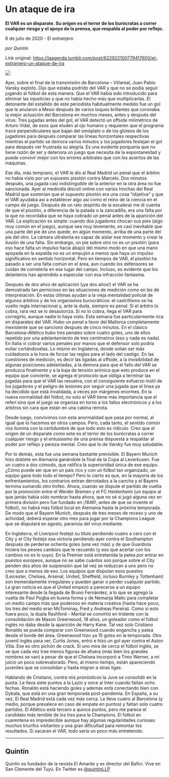 # Un ataque de ira

**El VAR es un disparate. Su origen es el terror de los burócratas a correr cualquier riesgo y el apoyo de la prensa, que respalda al poder por reflejo.**

6 de julio de 2020 - El extranjero

_por Quintín_

Link original: https://laagenda.tumblr.com/post/622922100779417600/el-extranjero-un-ataque-de-ira

![](https://64.media.tumblr.com/64d4fc0ec33bb4544180dbd7230c35fc/bfc2b4fdfa3d17de-7f/s500x750/217cf040795ae9d38565a62828bc685077976e1f.jpg)

Ayer, sobre el final de la transmisión de Barcelona – Villareal, Juan Pablo Varsky explotó. Dijo que estaba podrido del VAR y que no se podía seguir jugando al fútbol de esta manera. Que el VAR había sido introducido para eliminar las injusticias y que no había hecho más que multiplicarlas. El detonante del estallido de este periodista habitualmente medido fue un gol que le anularon a Messi después de varios toques brillantes que coronaba la mejor actuación del Barcelona en muchos meses, antes y después del virus. Tres jugadas antes del gol, el VAR detectó un offside milimétrico de Arturo Vidal, de esos que eluden al ojo humano y requieren que el programa trace perpendiculares que bajan del omóplato o de los glúteos de los jugadores para después comparar las líneas horizontales respectivas mientras el partido se demora varios minutos y los jugadores festejan el gol para después ver frustrada su alegría. Es una evidente porquería que no tiene razón de ser y deteriora un juego que necesita de la espontaneidad y puede convivir mejor con los errores arbitrales que con los aciertos de las máquinas. 

Ese día, más temprano, el VAR le dio al Real Madrid un penal que el árbitro no había visto por un supuesto pisotón contra Marcelo. Dos minutos después, una jugada casi indistinguible de la anterior en la otra área no fue sancionada. Ayer al mediodía discutí online con varios hinchas del Real Madrid que sostenían que el supuesto pisotón era una cosa “objetiva” y que el VAR ayudaba así a establecer algo así como el reino de la ciencia en el campo de juego. Después de un rato (espíritu de la escalera) me di cuenta de que el pisotón, a diferencia de la patada o la zancadilla, era una falta por la que no recordaba que se haya cobrado un penal antes de la aparición del VAR. La explicación es simple: cuando dos jugadores chocan sus pies (algo muy común en el juego), aunque sea muy levemente, es casi inevitable que una parte del pie de uno quede, en algún momento, arriba de una parte del pie del otro. La cámara ultralenta es capaz de aislar ese momento y crear la ilusión de una falta. Sin embargo, un pie sobre otro no es un pisotón (para eso hace falta un impulso hacia abajo) del mismo modo en que una mano apoyada en la espalda no es un empujón a menos que haya un impulso significativo en sentido horizontal. Pero en tiempos de VAR, el pisotón ha pasado a ser una falta común en el área, aun cuando los defensores se cuidan de cometerla en ese lugar del campo. Incluso, es evidente que los delanteros han aprendido a especular con esa infracción fantasma. 

Después de dos años de aplicación (¡ya dos años!) el VAR se ha demostrado tan pernicioso en las situaciones de medición como en las de interpretación. En estas últimas ayudan a la vieja mentalidad policial de algunos árbitros y de los organismos burocráticos: el castrillismo se ha vuelto regla internacional y, ante la duda, siempre es penal. Si el árbitro lo cobra, rara vez se lo desautoriza. Si no lo cobra, llega el VAR para corregirlo, aunque nadie lo haya visto. Esta semana fue particularmente rica en disparates del VAR. Hubo un penal a favor del Mallorca completamente inexistente que se sancionó después de cinco minutos. En el clásico Barcelona–Atlético hubo tres penales sobre cuatro goles, uno de ellos repetido por una adelantamiento de tres centímetros (eso y nada es nada). En Italia vi cobrar varios penales por manos que el defensor solo podría evitar cortándoselas. Lo mismo en Inglaterra, donde solían ser más cuidadosos a la hora de forzar las reglas para el lado del castigo. En las cuestiones de medición, es decir las ligadas al offside, a la invisibilidad de algunas posiciones adelantadas, a la demora para que el fallo del VAR se produzca finalmente y a la baja de tensión anímica que esto produce en el equipo que convierte, se agrega el protocolo que obliga a terminar las jugadas para que el VAR las resuelva, con el consiguiente esfuerzo inútil de los jugadores y el peligro de lesiones por seguir una jugada que el línea ya ha decidido que está invalidada, a veces por márgenes enormes. En la nueva normalidad del fútbol, no solo el VAR tiene más importancia que el referí sino que el juego se organiza en torno a los fallos electrónicos y a los árbitros sin cara que están en una cabina remota. 

Desde luego, convivimos con esta anormalidad que pasa por normal, al igual que lo hacemos en otros campos. Pero, cada tanto, el sentido común nos ilumina con la certidumbre de que todo esto es ridículo. Creo que el origen de un disparate como este es el terror de los burócratas a correr cualquier riesgo y el entusiasmo de una prensa dispuesta a respaldar al poder por reflejo y pereza mental. Creo que lo de Varsky fue muy saludable. 


Por lo demás, esta fue una semana bastante previsible. El Bayern Munich hizo doblete en Alemania ganándole la final de la Copa al Leverkusen. Fue un cuatro a dos cómodo, que ratifica la superioridad única de ese equipo. ¿Cómo puede ser que en un país rico y con un fútbol tan organizado, un equipo gane todo todo el tiempo? Pero lo cierto es que, en la mayoría de los enfrentamientos, los contrarios entran derrotados a la cancha y el Bayern termina sumando otro trofeo. Ahora, cuando se dispute el partido de vuelta por la promoción entre el Werder Bremen y el FC Heidenheim (un equipo al que jamás había oído nombrar hasta ahora, que no sé si jugó alguna vez en primera división pero fue fundado en ¡1846!, antes de que se invente el fútbol), no habrá más fútbol local en Alemania hasta la próxima temporada. De modo que el Bayern Munich, después de tres meses de receso y uno de actividad, deberá esperar otro mes para jugar por la Champions League que se disputará en agosto, paranoia del virus mediante. 

En Inglaterra, el Liverpool festejó su título perdiendo cuatro a cero con el City y el City festejó esa victoria perdiendo ayer contra el Southampton después de perderse ochenta goles (una vez más) y de que Guardiola hiciera los peores cambios que le recuerdo (y eso que acertar con los cambios no es lo suyo). En la Premier está entretenida la pelea por entrar en puestos europeos, aunque no se sabe cuántos son porque sobre el City penden dos años de suspensión que tal vez se reduzcan a uno pero no creo que a menos de eso. Los equipos que disputan esos puestos (Leicester, Chelsea, Arsenal, United, Sheffield, incluso Burnley y Tottenham) son tremendamente irregulares y pueden ganar o perder cualquier partido. La gran noticia es que el United empezó a parecerse a un equipo interesante desde la llegada de Bruno Fernández, a lo que se agregó la vuelta de Paul Pogba en buena forma y de Nemanja Matic para completar un medio campo más que poderoso en materia creativa (hasta hace poco, los tres del medio eran McTominay, Fred y Andreas Pereira). Como si esto fuera poco, la dupla Rashford – Martial se convirtió en tridente con la consolidación de Mason Greenwood, 18 años, un goleador como el fútbol inglés no daba desde la aparición de Harry Kane. Tal vez solo Cristiano Ronaldo se pueda comparar con Greenwood cuando engancha y patea desde el borde del área. Greenwood hizo ya 15 goles en la temporada. Otro juvenil inglés para ver, Curtis Jones, entró e hizo un gol ayer contra el Aston Villa. Ese es otro pichón de crack. Si uno mira de cerca el fútbol inglés, se ve que cada vez trae menos figuras de afuera (más bien los grandes nombres se van) a pesar de que el Chelsea incorporó a Timo Werner, a mi juicio un poco sobrevalorado. Pero, al mismo tiempo, están apareciendo juveniles que se consolidan y hasta migran a otras ligas. 

Hablando de Cristiano, contra mis pronósticos la Juve se consolidó en la punta. Le lleva siete puntos a la Lazio y once al Inter cuando faltan ocho fechas. Ronaldo está haciendo goles y además está conectando bien con Dybala, que está en una gran temporada post-pandemia. En España, a su vez, El Real Madrid está cada vez más cerca. Le lleva cuatro al Barcelona (y medio, porque prevalece en caso de empate en puntos) y faltan solo cuatro partidos. El Atlético está tercero a quince puntos, pero me parece el candidato más temible de los tres para la Champions. El fútbol en cuarentena es impredecible aunque hay algunas regularidades curiosas: muchos triunfos visitantes y una gran dificultad para remontar los resultados. Si sacaran el VAR, todo sería un poco más entretenido. 



---

Quintín
-------

 Quintín es fundador de la revista El Amante y ex director del Bafici. Vive en San Clemente del Tuyú. En Twitter es [@quintinLLP](https://twitter.com/quintinLLP) 

